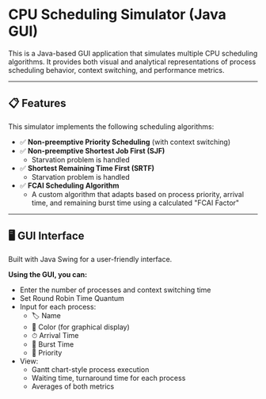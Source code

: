 # CPU Scheduling Simulator (Java GUI)

This is a Java-based GUI application that simulates multiple CPU scheduling algorithms. It provides both visual and analytical representations of process scheduling behavior, context switching, and performance metrics.

---

## 📋 Features

This simulator implements the following scheduling algorithms:

- ✅ **Non-preemptive Priority Scheduling** (with context switching)
- ✅ **Non-preemptive Shortest Job First (SJF)**  
  - Starvation problem is handled
- ✅ **Shortest Remaining Time First (SRTF)**  
  - Starvation problem is handled
- ✅ **FCAI Scheduling Algorithm**  
  - A custom algorithm that adapts based on process priority, arrival time, and remaining burst time using a calculated "FCAI Factor"

---

## 🖥️ GUI Interface

Built with Java Swing for a user-friendly interface.

**Using the GUI, you can:**
- Enter the number of processes and context switching time
- Set Round Robin Time Quantum
- Input for each process:
  - 🏷 Name
  - 🎨 Color (for graphical display)
  - ⏱ Arrival Time
  - 🔁 Burst Time
  - 🔢 Priority
- View:
  - Gantt chart-style process execution
  - Waiting time, turnaround time for each process
  - Averages of both metrics